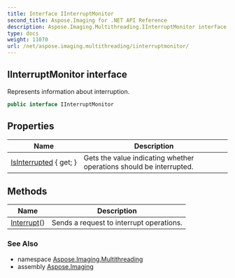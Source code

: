 ```yaml
---
title: Interface IInterruptMonitor
second_title: Aspose.Imaging for .NET API Reference
description: Aspose.Imaging.Multithreading.IInterruptMonitor interface. Represents information about interruption
type: docs
weight: 11070
url: /net/aspose.imaging.multithreading/iinterruptmonitor/
---
```

## IInterruptMonitor interface

Represents information about interruption.

```csharp
public interface IInterruptMonitor
```

## Properties

| Name | Description |
| --- | --- |
| [IsInterrupted](../../aspose.imaging.multithreading/iinterruptmonitor/isinterrupted/) { get; } | Gets the value indicating whether operations should be interrupted. |

## Methods

| Name | Description |
| --- | --- |
| [Interrupt](../../aspose.imaging.multithreading/iinterruptmonitor/interrupt/)() | Sends a request to interrupt operations. |

### See Also

* namespace [Aspose.Imaging.Multithreading](../../aspose.imaging.multithreading/)
* assembly [Aspose.Imaging](../../)


